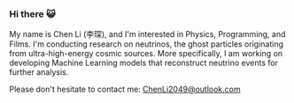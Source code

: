 ### Hi there 😺

My name is Chen Li (李琛), and I'm interested in Physics, Programming, and Films. I'm conducting research on neutrinos, the ghost particles originating from ultra-high-energy cosmic sources. More specifically, I am working on developing Machine Learning models that reconstruct neutrino events for further analysis.

Please don't hesitate to contact me: [ChenLi2049@outlook.com](mailto:ChenLi2049@outlook.com)

<!--
**ChenLi2049/ChenLi2049** is a ✨ _special_ ✨ repository because its `README.md` (this file) appears on your GitHub profile.

Here are some ideas to get you started:

- 🔭 I’m currently working on ...
- 🌱 I’m currently learning ...
- 👯 I’m looking to collaborate on ...
- 🤔 I’m looking for help with ...
- 💬 Ask me about ...
- 📫 How to reach me: ...
- 😄 Pronouns: ...
- ⚡ Fun fact: ...
-->
